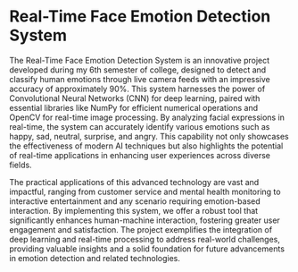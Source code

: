 # Real-Time Face Emotion Detection System

The Real-Time Face Emotion Detection System is an innovative project developed during my 6th semester of college, designed to detect and classify human emotions through live camera feeds with an impressive accuracy of approximately 90%. This system harnesses the power of Convolutional Neural Networks (CNN) for deep learning, paired with essential libraries like NumPy for efficient numerical operations and OpenCV for real-time image processing. By analyzing facial expressions in real-time, the system can accurately identify various emotions such as happy, sad, neutral, surprise, and angry. This capability not only showcases the effectiveness of modern AI techniques but also highlights the potential of real-time applications in enhancing user experiences across diverse fields.

The practical applications of this advanced technology are vast and impactful, ranging from customer service and mental health monitoring to interactive entertainment and any scenario requiring emotion-based interaction. By implementing this system, we offer a robust tool that significantly enhances human-machine interaction, fostering greater user engagement and satisfaction. The project exemplifies the integration of deep learning and real-time processing to address real-world challenges, providing valuable insights and a solid foundation for future advancements in emotion detection and related technologies.
